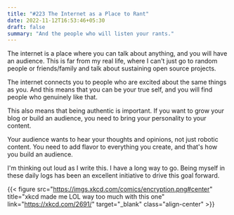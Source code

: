 ```yaml
---
title: "#223 The Internet as a Place to Rant"
date: 2022-11-12T16:53:46+05:30
draft: false
summary: "And the people who will listen your rants."
---
```


The internet is a place where you can talk about anything, and you will have an audience. This is far from my real life, where I can't just go to random people or friends/family and talk about sustaining open source projects.

The internet connects you to people who are excited about the same things as you. And this means that you can be your true self, and you will find people who genuinely like that.

This also means that being authentic is important. If you want to grow your blog or build an audience, you need to bring your personality to your content.

Your audience wants to hear your thoughts and opinions, not just robotic content. You need to add flavor to everything you create, and that's how you build an audience.

I'm thinking out loud as I write this. I have a long way to go. Being myself in these daily logs has been an excellent initiative to drive this goal forward.

{{< figure src="https://imgs.xkcd.com/comics/encryption.png#center" title="xkcd made me LOL way too much with this one" link="https://xkcd.com/2691/" target="_blank" class="align-center" >}}
